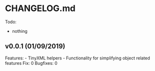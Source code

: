 # CHANGELOG.md

Todo:
- nothing


## v0.0.1 (01/09/2019)
Features:
	- TinyXML helpers
	- Functionality for simplifying object related features
Fix: 0
Bugfixes: 0